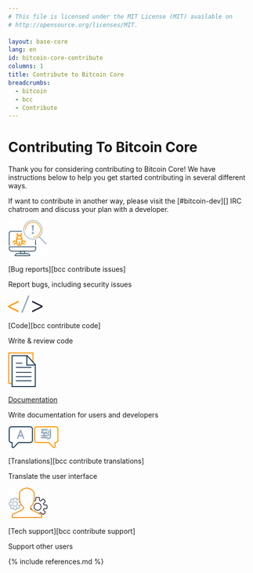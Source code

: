 ```yaml
---
# This file is licensed under the MIT License (MIT) available on
# http://opensource.org/licenses/MIT.

layout: base-core
lang: en
id: bitcoin-core-contribute
columns: 1
title: Contribute to Bitcoin Core
breadcrumbs:
  - bitcoin
  - bcc
  - Contribute
---
```


<div class="hero">
<div class="container hero-container" markdown="block">

# Contributing To Bitcoin Core
</div>
</div>

<div class="bitcore-content">
<div class="container" markdown="block">

Thank you for considering contributing to Bitcoin Core!  We have
instructions below to help you get started contributing in several different
ways.

If want to contribute in another way, please visit the [#bitcoin-dev][]
IRC chatroom and discuss your plan with a developer.

<div markdown="block" class="row card-row">

<div class="card core-card" markdown="block">
<img src="/img/icons/ico_bugs.svg?{{site.time | date: '%s'}}" alt="icon">

[Bug reports][bcc contribute issues]
<p>Report bugs, including security issues</p>
</div>

<div class="card core-card" markdown="block">
<img src="/img/icons/ico_code.svg?{{site.time | date: '%s'}}" alt="icon">

[Code][bcc contribute code]
<p>Write & review code</p>
</div>

<div class="card core-card" markdown="block">
<img src="/img/icons/ico_documentation.svg?{{site.time | date: '%s'}}" alt="icon">

[Documentation](https://github.com/bitcoin-dot-org/developer.bitcoin.org)
<p>Write documentation for users and developers</p>

</div>

<div class="card core-card" markdown="block">
<img src="/img/icons/ico_translation.svg?{{site.time | date: '%s'}}" alt="icon">

[Translations][bcc contribute translations]
<p>Translate the user interface</p>
</div>


<div class="card core-card" markdown="block">
<img src="/img/icons/ico_support.svg?{{site.time | date: '%s'}}" alt="icon">

[Tech support][bcc contribute support]
<p>Support other users</p>
</div>
</div>

{% include references.md %}

</div>
</div>
